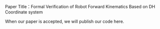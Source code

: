 Paper Title：Formal Verification of Robot Forward Kinematics Based on DH Coordinate system



When our paper is accepted, we will publish our code here.
